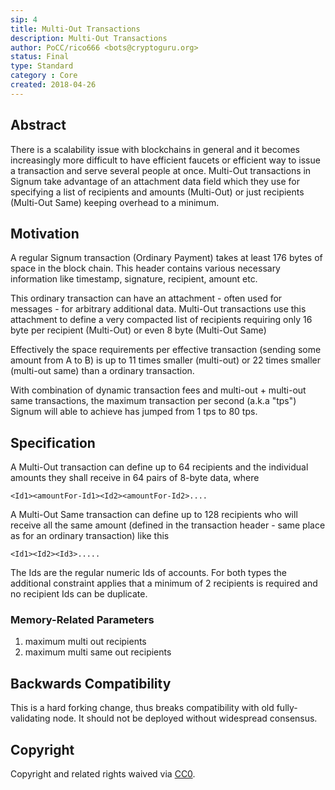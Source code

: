 ```yaml
---
sip: 4
title: Multi-Out Transactions
description: Multi-Out Transactions
author: PoCC/rico666 <bots@cryptoguru.org>
status: Final
type: Standard
category : Core
created: 2018-04-26
---
```



## Abstract
There is a scalability issue with blockchains in general and it becomes increasingly more difficult to have efficient faucets or efficient way to issue a transaction and serve several people at once. Multi-Out transactions in Signum take advantage of an attachment data field which they use for specifying a list of recipients and amounts (Multi-Out) or just recipients (Multi-Out Same) keeping overhead to a minimum.

## Motivation
A regular Signum transaction (Ordinary Payment) takes at least 176 bytes of space in the block chain. This header contains various necessary information like timestamp, signature, recipient, amount etc.

This ordinary transaction can have an attachment - often used for messages - for arbitrary additional data. Multi-Out transactions use this attachment to define a very compacted list of recipients requiring only 16 byte per recipient (Multi-Out) or even 8 byte (Multi-Out Same)

Effectively the space requirements per effective transaction (sending some amount from A to B) is up to 11 times smaller (multi-out) or 22 times smaller (multi-out same) than a ordinary transaction.

With combination of dynamic transaction fees and multi-out + multi-out same transactions, the maximum transaction per second (a.k.a "tps") Signum will able to achieve has jumped from 1 tps to 80 tps.

## Specification
A Multi-Out transaction can define up to 64 recipients and the individual amounts they shall receive in 64 pairs of 8-byte data, where

```
<Id1><amountFor-Id1><Id2><amountFor-Id2>....
```

A Multi-Out Same transaction can define up to 128 recipients who will receive all the same amount (defined in the transaction header - same place as for an ordinary transaction) like this

```
<Id1><Id2><Id3>.....
```

The Ids are the regular numeric Ids of accounts. For both types the additional constraint applies that a minimum of 2 recipients is required and no recipient Ids can be duplicate.

### Memory-Related Parameters

1.  maximum multi out recipients
2.  maximum multi same out recipients


## Backwards Compatibility
This is a hard forking change, thus breaks compatibility with old fully-validating node. It should not be deployed without widespread consensus.

## Copyright
Copyright and related rights waived via [CC0](https://creativecommons.org/publicdomain/zero/1.0/).
